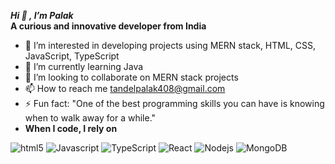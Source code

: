 <b> _Hi 👋 , I’m Palak_ </b><br/> 
<b>A curious and innovative developer from India</b> <br/> 
- 👀 I’m interested in developing projects using MERN stack, HTML, CSS, JavaScript, TypeScript
- 🌱 I’m currently learning Java
- 💞️ I’m looking to collaborate on MERN stack projects
- 📫 How to reach me tandelpalak408@gmail.com
- ⚡ Fun fact: "One of the best programming skills you can have is knowing when to walk away for a while." </br>
- <b>When I code, I rely on</b>
<p>
  <img alt="html5" src="https://img.shields.io/badge/-HTML5-E34F26?style=flat-square&logo=html5&logoColor=white" />  
 <img alt="Javascript" src="https://img.shields.io/badge/-javascript-f7df1c?style=flat-square&logo=javascript&logoColor=black" />
  <img alt="TypeScript" src="https://img.shields.io/badge/-TypeScript-007ACC?style=flat-square&logo=typescript&logoColor=white" />
  <img alt="React" src="https://img.shields.io/badge/-React-45b8d8?style=flat-square&logo=react&logoColor=white" />
  <img alt="Nodejs" src="https://img.shields.io/badge/-Nodejs-43853d?style=flat-square&logo=Node.js&logoColor=white" />
   <img alt="MongoDB" src="https://img.shields.io/badge/-MongoDB-13aa52?style=flat-square&logo=mongodb&logoColor=white" />
  </p> 
<!--   <b>Coding and Languages</b>
<ul>
  <li><a href="https://www.cprogramming.com/"><i>C++</i>   </a></li>
  <li><a href="https://www.w3.org/html/"><i><img alt="html5" src="https://img.shields.io/badge/-HTML5-E34F26?style=flat-square&logo=html5&logoColor=white" /></i></a></li>
  <li><a href="https://medium.com/@regondaakhil1509/the-ultimate-checklist-for-starting-a-react-project-best-practices-and-tips-b73337b9b173"><i>The Ultimate Checklist for Starting a React Project: Best Practices and Tips</i></a></li>
</ul> -->
<!---
Palak25-hub/Palak25-hub is a ✨ special ✨ repository because its `README.md` (this file) appears on your GitHub profile.
You can click the Preview link to take a look at your changes.
--->

